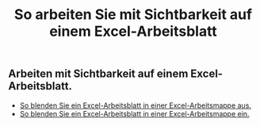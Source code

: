 ﻿---
title: So arbeiten Sie mit Sichtbarkeit auf einem Excel-Arbeitsblatt
second_title: Aspose.Cells Cloud Documen
linktitle: Sichtbar
type: docs
url: /de/worksheets/panes/
keywords: How to work with visibility on an Excel worksheet
description: Aspose.Cells Cloud REST API unterstützt das Arbeiten mit Sichtbarkeit auf einem Excel Arbeitsblatt. SDK unterstützt Arten von Entwicklungssprachen. Dazu gehören Android, C#, Go, Java, NodeJS, Perl, PHP, Python, Ruby und Swift
weight: 20
---
## Arbeiten mit Sichtbarkeit auf einem Excel-Arbeitsblatt.

- [So blenden Sie ein Excel-Arbeitsblatt in einer Excel-Arbeitsmappe aus.](/cells/de/worksheets/hide/) 
- [So blenden Sie ein Excel-Arbeitsblatt in einer Excel-Arbeitsmappe ein.](/cells/de/worksheets/unhide/) 


